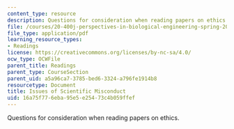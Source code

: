 ```yaml
---
content_type: resource
description: Questions for consideration when reading papers on ethics.
file: /courses/20-400j-perspectives-in-biological-engineering-spring-2006/16a75f776eba95e5e25473c4b059ffef_questions.pdf
file_type: application/pdf
learning_resource_types:
- Readings
license: https://creativecommons.org/licenses/by-nc-sa/4.0/
ocw_type: OCWFile
parent_title: Readings
parent_type: CourseSection
parent_uid: a5a96ca7-3785-bed6-3324-a796fe1914b8
resourcetype: Document
title: Issues of Scientific Misconduct
uid: 16a75f77-6eba-95e5-e254-73c4b059ffef
---
```

Questions for consideration when reading papers on ethics.